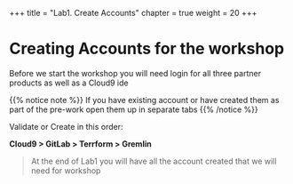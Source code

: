 +++
title = "Lab1. Create Accounts"
chapter = true
weight = 20
+++

# Creating Accounts for the workshop

Before we start the workshop you will need login for all three partner products as well as a Cloud9 ide

{{% notice note %}}
If you have existing account or have created them as part of the pre-work open them up in separate tabs
{{% /notice %}}

Validate or Create in this order:

__Cloud9 > GitLab > Terrform > Gremlin__

> At the end of Lab1 you will have all the account created that we will need for workshop


